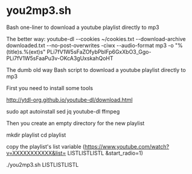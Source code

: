 # you2mp3.sh
Bash one-liner to download a youtube playlist directly to mp3



The better way:
youtube-dl --cookies ~/cookies.txt --download-archive downloaded.txt --no-post-overwrites -ciwx --audio-format mp3 -o "%(title)s.%(ext)s" PLi7fV1W5sFaZOfybPbIFp6GxXbO3_Ggo- PLi7fV1W5sFaaPu3v-OKcA3gUxskahQoHT



The dumb old way
Bash script to download a youtube playlist directly to mp3

First you need to install some tools

http://ytdl-org.github.io/youtube-dl/download.html

sudo apt autoinstall sed jq youtube-dl ffmpeg

Then you create an empty directory for the new playlist

mkdir playlist
cd playlist

copy the playlist's list variable (https://www.youtube.com/watch?v=XXXXXXXXXXX&list= LISTLISTLISTL &start_radio=1)

./you2mp3.sh LISTLISTLISTL
